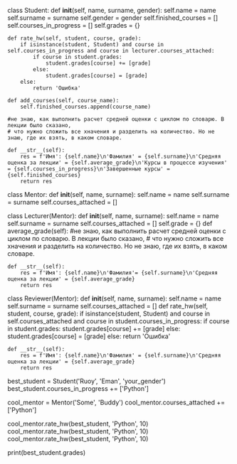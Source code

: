 class Student:
    def __init__(self, name, surname, gender):
        self.name = name
        self.surname = surname
        self.gender = gender
        self.finished_courses = []
        self.courses_in_progress = []
        self.grades = {}

    def rate_hw(self, student, course, grade):
        if isinstance(student, Student) and course in self.courses_in_progress and course in lecturer.courses_attached:
            if course in student.grades:
                student.grades[course] += [grade]
            else:
                student.grades[course] = [grade]
        else:
            return 'Ошибка'

    def add_courses(self, course_name):
        self.finished_courses.append(course_name)

    #не знаю, как выполнить расчет средней оценки с циклом по словарю. В лекции было сказано,
    # что нужно сложить все хначения и разделить на количество. Но не знаю, где их взять, в каком словаре.

    def __str__(self):
        res = f'Имя': {self.name}\n'Фамилия' = {self.surname}\n'Средняя оценка за лекции' = {self.average_grade}\n'Курсы в процессе изучения' = {self.courses_in_progress}\n'Завершенные курсы' = {self.finished_courses}
        return res

class Mentor:
    def __init__(self, name, surname):
        self.name = name
        self.surname = surname
        self.courses_attached = []

class Lecturer(Mentor):
    def __init__(self, name, surname):
        self.name = name
        self.surname = surname
        self.courses_attached = []
        self.grade = {}
    def average_grade(self):
    #не знаю, как выполнить расчет средней оценки с циклом по словарю. В лекции было сказано,
    # что нужно сложить все хначения и разделить на количество. Но не знаю, где их взять, в каком словаре.

    def __str__(self):
        res = f'Имя': {self.name}\n'Фамилия'= {self.surname}\n'Средняя оценка за лекции' = {self.average_grade}
        return res

class Reviewer(Mentor):
    def __init__(self, name, surname):
        self.name = name
        self.surname = surname
        self.courses_attached = []
    def rate_hw(self, student, course, grade):
        if isinstance(student, Student) and course in self.courses_attached and course in student.courses_in_progress:
            if course in student.grades:
                student.grades[course] += [grade]
            else:
                student.grades[course] = [grade]
        else:
            return 'Ошибка'

    def __str__(self):
        res = f'Имя': {self.name}\n'Фамилия' = {self.surname}\n'Средняя оценка за лекции' = {self.average_grade}
        return res




best_student = Student('Ruoy', 'Eman', 'your_gender')
best_student.courses_in_progress += ['Python']

cool_mentor = Mentor('Some', 'Buddy')
cool_mentor.courses_attached += ['Python']

cool_mentor.rate_hw(best_student, 'Python', 10)
cool_mentor.rate_hw(best_student, 'Python', 10)
cool_mentor.rate_hw(best_student, 'Python', 10)

print(best_student.grades)
